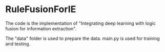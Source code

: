 # RuleFusionForIE

The code is the implementation of "Integrating deep learning with logic fusion for information extraction".

The "data" folder is used to prepare the data.
main.py is used for training and testing.
